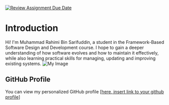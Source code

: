 [![Review Assignment Due Date](https://classroom.github.com/assets/deadline-readme-button-22041afd0340ce965d47ae6ef1cefeee28c7c493a6346c4f15d667ab976d596c.svg)](https://classroom.github.com/a/LQr4ft17)
# Introduction
Hi! I'm Muhammad Rahimi Bin Sarifuddin, a student in the Framework-Based Software Design and Development course. 
I hope to gain a deeper understanding of how software evolves and how to maintain it effectively, while also learning practical skills for managing, updating and improving existing systems.
![My Image](image.jpg)  <!-- Link to the uploaded image -->

## GitHub Profile

You can view my personalized GitHub profile [[here, insert link to your github profile](https://github.com/MrRahimie)]

